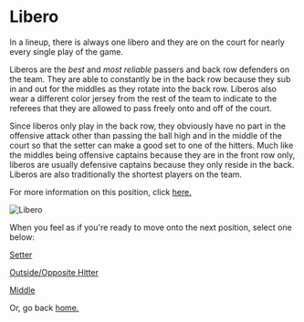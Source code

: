 # Libero

In a lineup, there is always one libero and they are on the court for nearly every single play of the game.

Liberos are the *best* and *most reliable* passers and back row defenders on the team. They are able to constantly be in the back row because they sub in and out for the middles as they rotate into the back row. Liberos also wear a different color jersey from the rest of the team to indicate to the referees that they are allowed to pass freely onto and off of the court. 

Since liberos only play in the back row, they obviously have no part in the offensive attack other than passing the ball high and in the middle of the court so that the setter can make a good set to one of the hitters. Much like the middles being offensive captains because they are in the front row only, liberos are usually defensive captains because they only reside in the back. Liberos are also traditionally the shortest players on the team. 

For more information on this position, click [here.](https://www.liveabout.com/libero-position-indoor-volleyball-3429244)

![Libero](https://www.paloaltoonline.com/news/photos/2019/august/11/79003_full.jpg)

When you feel as if you're ready to move onto the next position, select one below:

[Setter](https://github.com/JakeSmith1109/Midterm-Project/blob/main/setter.md)

[Outside/Opposite Hitter](https://github.com/JakeSmith1109/Midterm-Project/blob/main/outside_opposite.md)

[Middle](https://github.com/JakeSmith1109/Midterm-Project/blob/main/middle.md)

Or, go back [home.](https://github.com/JakeSmith1109/Midterm-Project.git)

